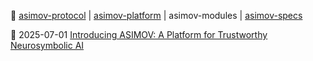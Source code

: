 🔗
[asimov-protocol](https://github.com/asimov-protocol)
|
[asimov-platform](https://github.com/asimov-platform)
|
asimov-modules
|
[asimov-specs](https://github.com/asimov-specs)

🚀 2025-07-01 [Introducing ASIMOV: A Platform for Trustworthy Neurosymbolic AI](https://asimov.blog/introducing-asimov/)
